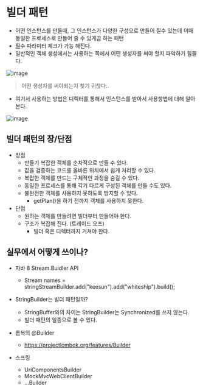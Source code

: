 # 빌더 패턴

+ 어떤 인스턴스를 만들때, 그 인스턴스가 다양한 구성으로 만들어 질수 있는데 이때 동일한 프로세스로 만들어 줄 수 있게끔 하는 패턴
+ 필수 파라미터 체크가 가능 해진다.
+ 일반적인 객체 생성에서는 사용하는 쪽에서 어떤 생성자를 써야 할지 파악하기 힘들다.

![image](https://user-images.githubusercontent.com/49984996/148058710-58c2849f-2eed-4d91-8f6d-be86403cfc7f.png)

> 어떤 생성자를 써야되는지 찾기 귀찮다..

+ 여기서 사용하는 방법은 디렉터를 통해서 인스턴스를 받아서 사용항법에 대해 알아본다.

![image](https://user-images.githubusercontent.com/49984996/148065995-891794ae-1f51-4f76-94a2-47ab821c088a.png)

## 빌더 패턴의 장/단점
+ 장점
  - 만들기 복잡한 객체를 순차적으로 만들 수 있다.
  - 값을 검증하는 코드를 올바른 위치에서 쉽게 처리할 수 있다.
  - 복잡한 객체를 만드는 구체적인 과정을 숨길 수 있다.
  - 동일한 프로세스를 통해 각기 다르게 구성된 객체를 만들 수도 있다.
  - 불완전한 객체를 사용하지 못하도록 방지할 수 있다.
    - getPlan()을 하기 전까지 객체를 사용하지 못한다.
+ 단점
  - 원하는 객체를 만들려면 빌더부터 만들어야 한다.
  - 구조가 복잡해 진다. (트레이드 오프)
    - 빌더 혹은 디렉터까지 거쳐야 한다.

## 실무에서 어떻게 쓰이나?
+ 자바 8 Stream.Buidler API
  - Stream<String> names = stringStreamBuilder.add("keesun").add("whiteship").build();
  
+ StringBuilder는 빌더 패턴일까?
   - StringBuffer와의 차이는 StringBuilder는 Synchronized를 쓰지 않는다.
   - 빌더 패턴의 일종으로 볼 수 있다.

+ 롬복의 @Builder
  - https://projectlombok.org/features/Builder
+ 스프링
  - UriComponentsBuilder
  - MockMvcWebClientBuilder
  - ...Builder

